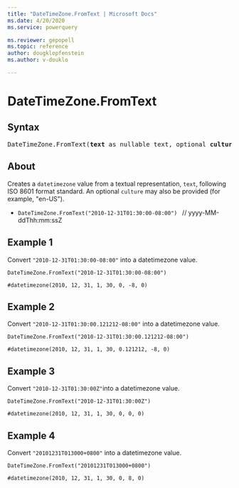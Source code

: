 ```yaml
---
title: "DateTimeZone.FromText | Microsoft Docs"
ms.date: 4/20/2020
ms.service: powerquery

ms.reviewer: gepopell
ms.topic: reference
author: dougklopfenstein
ms.author: v-douklo

---
```

# DateTimeZone.FromText

## Syntax

<pre>
DateTimeZone.FromText(<b>text</b> as nullable text, optional <b>culture</b> as nullable text) as nullable datetimezone
</pre>
  
## About  
Creates a `datetimezone` value from a textual representation, `text`, following ISO 8601 format standard. An optional `culture` may also be provided (for example, "en-US"). <ul> <li> <code>DateTimeZone.FromText("2010-12-31T01:30:00-08:00") </code> // yyyy-MM-ddThh:mm:ssZ </li> </ul>

## Example 1
Convert `"2010-12-31T01:30:00-08:00"` into a datetimezone value.

```powerquery-m
DateTimeZone.FromText("2010-12-31T01:30:00-08:00")
```

`#datetimezone(2010, 12, 31, 1, 30, 0, -8, 0)`

## Example 2
Convert `"2010-12-31T01:30:00.121212-08:00"` into a datetimezone value.

```powerquery-m
DateTimeZone.FromText("2010-12-31T01:30:00.121212-08:00")
```

`#datetimezone(2010, 12, 31, 1, 30, 0.121212, -8, 0)`

## Example 3
Convert `"2010-12-31T01:30:00Z"`into a datetimezone value.

```powerquery-m
DateTimeZone.FromText("2010-12-31T01:30:00Z")
```

`#datetimezone(2010, 12, 31, 1, 30, 0, 0, 0)`

## Example 4
Convert `"20101231T013000+0800"` into a datetimezone value.

```powerquery-m
DateTimeZone.FromText("20101231T013000+0800")
```

`#datetimezone(2010, 12, 31, 1, 30, 0, 8, 0)`

